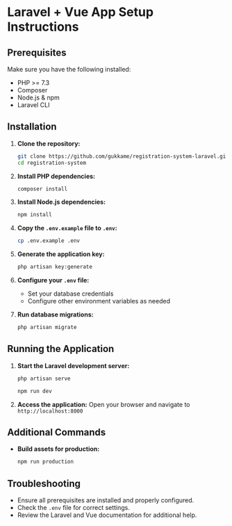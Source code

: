 # Laravel + Vue App Setup Instructions

## Prerequisites

Make sure you have the following installed:
- PHP >= 7.3
- Composer
- Node.js & npm
- Laravel CLI

## Installation

1. **Clone the repository:**
    ```sh
    git clone https://github.com/gukkame/registration-system-laravel.git
    cd registration-system
    ```

2. **Install PHP dependencies:**
    ```sh
    composer install
    ```

3. **Install Node.js dependencies:**
    ```sh
    npm install
    ```

4. **Copy the `.env.example` file to `.env`:**
    ```sh
    cp .env.example .env
    ```

5. **Generate the application key:**
    ```sh
    php artisan key:generate
    ```

6. **Configure your `.env` file:**
    - Set your database credentials
    - Configure other environment variables as needed

7. **Run database migrations:**
    ```sh
    php artisan migrate
    ```

## Running the Application

1. **Start the Laravel development server:**
    ```sh
    php artisan serve
    ```
    ```sh
    npm run dev
    ```

2. **Access the application:**
    Open your browser and navigate to `http://localhost:8000`

## Additional Commands

- **Build assets for production:**
  ```sh
  npm run production
  ```

## Troubleshooting

- Ensure all prerequisites are installed and properly configured.
- Check the `.env` file for correct settings.
- Review the Laravel and Vue documentation for additional help.
